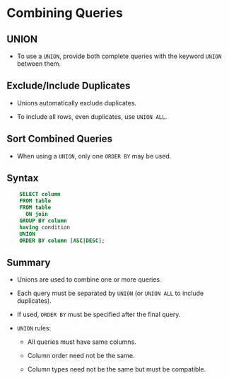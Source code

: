 # Combining Queries

## UNION

- To use a `UNION`, provide both complete queries with the keyword `UNION` between them.

## Exclude/Include Duplicates

- Unions automatically exclude duplicates.

- To include all rows, even duplicates, use `UNION ALL`.

## Sort Combined Queries

- When using a `UNION`, only one `ORDER BY` may be used.

## Syntax

```sql
    SELECT column
    FROM table
    FROM table
      ON join
    GROUP BY column
    having condition
    UNION
    ORDER BY column [ASC|DESC];
```

## Summary

- Unions are used to combine one or more queries.

- Each query must be separated by `UNION` (or `UNION ALL` to include duplicates).

- If used, `ORDER BY` must be specified after the final query.

- `UNION` rules:

  - All queries must have same columns.

  - Column order need not be the same.

  - Column types need not be the same but must be compatible.
